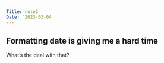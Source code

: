 ```yaml
---
Title: note2
Date: “2023-03-04
---
```

## Formatting date is giving me a hard time

What’s the deal with that?
